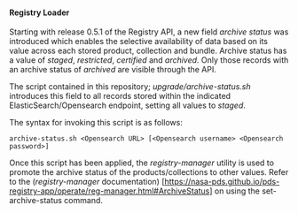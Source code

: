 #### Registry Loader

Starting with release 0.5.1 of the Registry API, a new field _archive status_ was introduced which enables the selective 
availability of data based on its value across each stored product, collection and bundle. Archive status has a value of 
_staged_, _restricted_, _certified_ and _archived_. Only those records with an archive status of _archived_ are visible 
through the API.

The script contained in this repository; _upgrade/archive-status.sh_ introduces this field to all records stored within
the indicated ElasticSearch/Opensearch endpoint, setting all values to _staged_. 

The syntax for invoking this script is as follows:

```archive-status.sh <Opensearch URL> [<Opensearch username> <Opensearch password>]```

Once this script has been applied, the _registry-manager_ utility is used to promote the archive status of the 
products/collections to other values. Refer to the (_registry-manager_ documentation)
[https://nasa-pds.github.io/pds-registry-app/operate/reg-manager.html#ArchiveStatus] on using the set-archive-status command.
